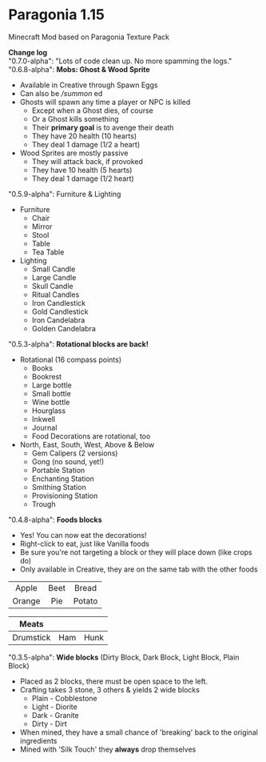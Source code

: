 # Paragonia 1.15
 Minecraft Mod based on Paragonia Texture Pack
 
 **Change log**  
"0.7.0-alpha": "Lots of code clean up. No more spamming the logs."  
"0.6.8-alpha": **Mobs: Ghost & Wood Sprite**  

-  Available in Creative through Spawn Eggs  
-  Can also be */summon* ed
-  Ghosts will spawn any time a player or NPC is killed  
	-  Except when a Ghost dies, of course  
	-  Or a Ghost kills something  
	-  Their **primary goal** is to avenge their death  
	-  They have 20 health (10 hearts)  
	-  They deal 1 damage (1/2 a heart)  
-  Wood Sprites are mostly passive  
	-   They will attack back, if provoked  
	-  They have 10 health	(5 hearts)  
	-  They deal 1 damage (1/2 heart)

"0.5.9-alpha": Furniture & Lighting  

-  Furniture  
	-  Chair  
	-  Mirror  
	-  Stool  
	-  Table  
	-  Tea Table  
-  Lighting  
	-  Small Candle  
	-  Large Candle  
	-  Skull Candle  
	-  Ritual Candles  
	-  Iron Candlestick  
	-  Gold Candlestick  
	-  Iron Candelabra  
	-  Golden Candelabra  

"0.5.3-alpha": **Rotational blocks are back!**  

-  Rotational (16 compass points)  
	-  Books  
	-  Bookrest  
	-  Large bottle  
	-  Small bottle  
	-  Wine bottle  
	-  Hourglass  
	-  Inkwell  
	-  Journal  
	-  Food Decorations are rotational, too
-  North, East, South, West, Above & Below  
	-  Gem Calipers (2 versions)  
	-  Gong (no sound, yet!)  
	-  Portable Station  
	-  Enchanting Station  
	-  Smithing Station
	-  Provisioning Station
	-  Trough  
	
	
"0.4.8-alpha": **Foods blocks**  

-  Yes!  You can now eat the decorations!
-  Right-click to eat, just like Vanilla foods
-  Be sure you're not targeting a block or they will place down (like crops do)
-  Only available in Creative, they are on the same tab with the other foods

||||
|:---------:|:-----:|:------:|  
|   Apple   |  Beet |  Bread |  
|   Orange  |  Pie  | Potato |

|  Meats    |       |        |
|:---------:|:-----:|:------:|
| Drumstick |  Ham  |  Hunk  |

    
"0.3.5-alpha": **Wide blocks** (Dirty Block, Dark Block, Light Block, Plain Block)  

-  Placed as 2 blocks, there must be open space to the left.  
-  Crafting takes 3 stone, 3 others & yields 2 wide blocks  
	* Plain - Cobblestone  
	* Light - Diorite  
	* Dark - Granite  
	* Dirty - Dirt   
-  When mined, they have a small chance of 'breaking' back to the original ingredients
-  Mined with 'Silk Touch' they **always** drop themselves
	
